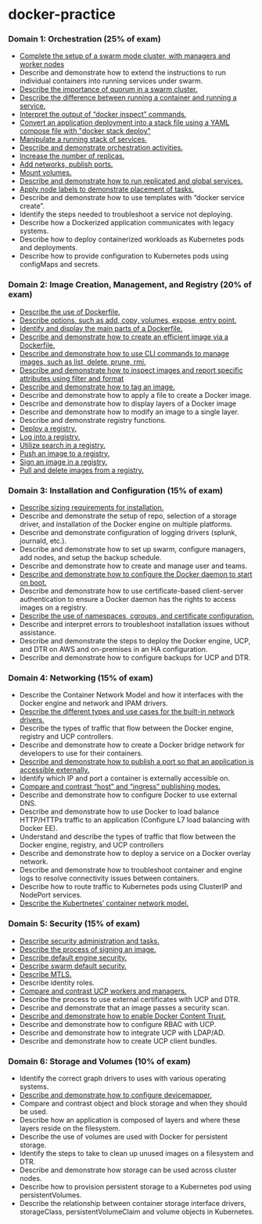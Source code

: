 # docker-practice

### Domain 1: Orchestration (25% of exam)

* [Complete the setup of a swarm mode cluster, with managers and worker nodes](data/1_Orchestration/complete_setup_swarm_mode_cluster_managers_worker_nodes.yaml)
* Describe and demonstrate how to extend the instructions to run individual containers into running services under swarm.
* [Describe the importance of quorum in a swarm cluster.](data/1_Orchestration/describe_importance_quorum_swarm_cluster.yaml)
* [Describe the difference between running a container and running a service.](data/1_Orchestration/describe_difference_between_running_container_and_service.yaml)
* [Interpret the output of “docker inspect” commands.](data/1_Orchestration/interpret_output_docker_inspect_commend.yaml)
* [Convert an application deployment into a stack file using a YAML compose file with "docker stack deploy"](data/1_Orchestration/convert_to_stack_file.yaml)
* [Manipulate a running stack of services.](data/1_Orchestration/manipulate_stacks.yaml)
* [Describe and demonstrate orchestration activities.](data/1_Orchestration/)
* [Increase the number of replicas.](data/1_Orchestration/increase_the_number_of_replicas.yaml)
* [Add networks, publish ports.](data/1_Orchestration/add_networks_publish_ports.yaml)
* [Mount volumes.](data/1_Orchestration/mount_volumes.yaml)
* [Describe and demonstrate how to run replicated and global services.](data/1_Orchestration/replicated_vs_global_services.yaml)
* [Apply node labels to demonstrate placement of tasks.](data/1_Orchestration/apply_node_labels_placement_tasks.yaml)
* Describe and demonstrate how to use templates with “docker service create”.
* Identify the steps needed to troubleshoot a service not deploying.
* Describe how a Dockerized application communicates with legacy systems.
* Describe how to deploy containerized workloads as Kubernetes pods and deployments.
* Describe how to provide configuration to Kubernetes pods using configMaps and secrets.

### Domain 2: Image Creation, Management, and Registry (20% of exam)

* [Describe the use of Dockerfile.](data/2_Image_creation_management_registry/describe_the_use_of_dockerfile.yaml)
* [Describe options, such as add, copy, volumes, expose, entry point.](data/2_Image_creation_management_registry/identify_display_main_parts_dockerfile.yaml)
* [Identify and display the main parts of a Dockerfile.](data/2_Image_creation_management_registry/identify_display_main_parts_dockerfile.yaml)
* [Describe and demonstrate how to create an efficient image via a Dockerfile.](data/2_Image_creation_management_registry/describe_demonstrate_how_create_efficient_image_via_dockerfile.yaml)
* [Describe and demonstrate how to use CLI commands to manage images, such as list, delete, prune, rmi.](data/2_Image_creation_management_registry/describe_demonstrate_how_use_cli_command_manage_images_list_delete_prune_rmi.yaml)
* [Describe and demonstrate how to inspect images and report specific attributes using filter and format](data/2_Image_creation_management_registry/describe_demonstrate_how_to_inspec_images_report_specifi_attributes_using_filter_format.yaml)
* [Describe and demonstrate how to tag an image.](data/2_Image_creation_management_registry/describe_demonstrate_how_to_tag_image.yaml)
* Describe and demonstrate how to apply a file to create a Docker image.
* Describe and demonstrate how to display layers of a Docker image
* Describe and demonstrate how to modify an image to a single layer.
* Describe and demonstrate registry functions.
* [Deploy a registry.](data/2_Image_creation_management_registry/deploy_registry.yaml)
* [Log into a registry.](data/2_Image_creation_management_registry/log_into_a_registry.yaml)
* [Utilize search in a registry.](data/2_Image_creation_management_registry/utilize_search_in_a_registry.yaml)
* [Push an image to a registry.](data/2_Image_creation_management_registry/push_an_image_to_a_registry.yaml)
* [Sign an image in a registry.](data/2_Image_creation_management_registry/sign_an_image_in_a_registry.yaml)
* [Pull and delete images from a registry.](data/2_Image_creation_management_registry/pull_delete_images_registry.yaml)

### Domain 3: Installation and Configuration (15% of exam)

* [Describe sizing requirements for installation.](data/3_installation_and_configuration/describe_sizing_requirements_for_installation.yaml)
* Describe and demonstrate the setup of repo, selection of a storage driver, and installation of the Docker engine on multiple platforms.
* Describe and demonstrate configuration of logging drivers (splunk, journald, etc.).
* Describe and demonstrate how to set up swarm, configure managers, add nodes, and setup the backup schedule.
* Describe and demonstrate how to create and manage user and teams.
* [Describe and demonstrate how to configure the Docker daemon to start on boot.](data/3_installation_and_configuration/describe_demonstrate_how_configure_docker_daemon_start_boot.yaml)
* Describe and demonstrate how to use certificate-based client-server authentication to ensure a Docker daemon has the rights to access images on a registry.
* [Describe the use of namespaces, cgroups, and certificate configuration.](data/3_installation_and_configuration/describe_namespaces_cgroups_certificates.yaml)
* Describe and interpret errors to troubleshoot installation issues without assistance.
* Describe and demonstrate the steps to deploy the Docker engine, UCP, and DTR on AWS and on-premises in an HA configuration.
* Describe and demonstrate how to configure backups for UCP and DTR.

### Domain 4: Networking (15% of exam)

* Describe the Container Network Model and how it interfaces with the Docker engine and network and IPAM drivers.
* [Describe the different types and use cases for the built-in network drivers.](data/4_Networking/describe_different_types_use_cases_built_in_network_drivers.yaml)
* Describe the types of traffic that flow between the Docker engine, registry and UCP controllers.
* Describe and demonstrate how to create a Docker bridge network for developers to use for their containers.
* [Describe and demonstrate how to publish a port so that an application is accessible externally.](data/4_Networking/describe_demonstrate_publish_port_application_accessible_externally.yaml)
* Identify which IP and port a container is externally accessible on.
* [Compare and contrast “host” and “ingress” publishing modes.](data/4_Networking/compare_contrats_host_ingress_publishing_modes.yaml)
* Describe and demonstrate how to configure Docker to use external DNS.
* Describe and demonstrate how to use Docker to load balance HTTP/HTTPs traffic to an application (Configure L7 load balancing with Docker EE).
* Understand and describe the types of traffic that flow between the Docker engine, registry, and UCP controllers
* Describe and demonstrate how to deploy a service on a Docker overlay network.
* Describe and demonstrate how to troubleshoot container and engine logs to resolve connectivity issues between containers.
* Describe how to route traffic to Kubernetes pods using ClusterIP and NodePort services.
* [Describe the Kubertnetes’ container network model.](data/4_Networking/describe_kubernetes_container_network_model.yaml)

### Domain 5: Security (15% of exam)

* [Describe security administration and tasks.](data/5_Security/describe_security_administration_tasks.yaml)
* [Describe the process of signing an image.](data/5_Security/describe_process_signing_image.yaml)
* [Describe default engine security.](data/5_Security/describe_default_engine_security.yaml)
* [Describe swarm default security.](data/5_Security/swarm_default_security.yaml)
* [Describe MTLS.](data/5_Security/describe_mtls.yaml)
* Describe identity roles.
* [Compare and contrast UCP workers and managers.](data/5_Security/compare_contrast_ucp_workers_managers.yaml)
* Describe the process to use external certificates with UCP and DTR.
* Describe and demonstrate that an image passes a security scan.
* [Describe and demonstrate how to enable Docker Content Trust.](data/5_Security/describe_demonstrate_how_enable_docker_content_trust.yaml)
* Describe and demonstrate how to configure RBAC with UCP.
* Describe and demonstrate how to integrate UCP with LDAP/AD.
* Describe and demonstrate how to create UCP client bundles.

### Domain 6: Storage and Volumes (10% of exam)

* Identify the correct graph drivers to uses with various operating systems.
* [Describe and demonstrate how to configure devicemapper.](data/6_storage_and_volumes/describe_demonstrate_how_to_configure_devicemapper.yaml)
* Compare and contrast object and block storage and when they should be used.
* Describe how an application is composed of layers and where these layers reside on the filesystem.
* Describe the use of volumes are used with Docker for persistent storage.
* Identify the steps to take to clean up unused images on a filesystem and DTR.
* Describe and demonstrate how storage can be used across cluster nodes.
* Describe how to provision persistent storage to a Kubernetes pod using persistentVolumes.
* Describe the relationship between container storage interface drivers, storageClass, persistentVolumeClaim and volume objects in Kubernetes.

